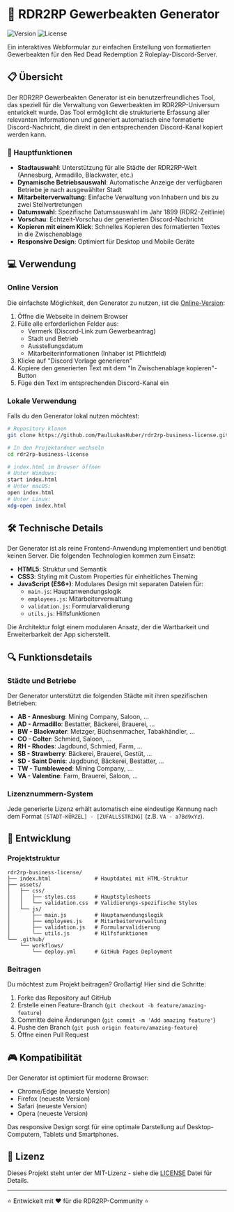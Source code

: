 # 📜 RDR2RP Gewerbeakten Generator

![Version](https://img.shields.io/badge/Version-1.2.0-gold)
![License](https://img.shields.io/badge/Lizenz-MIT-blue)

Ein interaktives Webformular zur einfachen Erstellung von formatierten Gewerbeakten für den Red Dead Redemption 2 Roleplay-Discord-Server.


## 📋 Übersicht

Der RDR2RP Gewerbeakten Generator ist ein benutzerfreundliches Tool, das speziell für die Verwaltung von Gewerbeakten im RDR2RP-Universum entwickelt wurde. Das Tool ermöglicht die strukturierte Erfassung aller relevanten Informationen und generiert automatisch eine formatierte Discord-Nachricht, die direkt in den entsprechenden Discord-Kanal kopiert werden kann.

### 🌟 Hauptfunktionen

- **Stadtauswahl**: Unterstützung für alle Städte der RDR2RP-Welt (Annesburg, Armadillo, Blackwater, etc.)
- **Dynamische Betriebsauswahl**: Automatische Anzeige der verfügbaren Betriebe je nach ausgewählter Stadt
- **Mitarbeiterverwaltung**: Einfache Verwaltung von Inhabern und bis zu zwei Stellvertretungen
- **Datumswahl**: Spezifische Datumsauswahl im Jahr 1899 (RDR2-Zeitlinie)
- **Vorschau**: Echtzeit-Vorschau der generierten Discord-Nachricht
- **Kopieren mit einem Klick**: Schnelles Kopieren des formatierten Textes in die Zwischenablage
- **Responsive Design**: Optimiert für Desktop und Mobile Geräte

## 💻 Verwendung

### Online Version

Die einfachste Möglichkeit, den Generator zu nutzen, ist die [Online-Version](https://PaulLukasHuber.github.io/rdr2rp-business-license/):

1. Öffne die Webseite in deinem Browser
2. Fülle alle erforderlichen Felder aus:
   - Vermerk (Discord-Link zum Gewerbeantrag)
   - Stadt und Betrieb
   - Ausstellungsdatum
   - Mitarbeiterinformationen (Inhaber ist Pflichtfeld)
3. Klicke auf "Discord Vorlage generieren"
4. Kopiere den generierten Text mit dem "In Zwischenablage kopieren"-Button
5. Füge den Text im entsprechenden Discord-Kanal ein

### Lokale Verwendung

Falls du den Generator lokal nutzen möchtest:

```bash
# Repository klonen
git clone https://github.com/PaulLukasHuber/rdr2rp-business-license.git

# In den Projektordner wechseln
cd rdr2rp-business-license

# index.html im Browser öffnen
# Unter Windows:
start index.html
# Unter macOS:
open index.html
# Unter Linux:
xdg-open index.html
```

## 🛠️ Technische Details

Der Generator ist als reine Frontend-Anwendung implementiert und benötigt keinen Server. Die folgenden Technologien kommen zum Einsatz:

- **HTML5**: Struktur und Semantik
- **CSS3**: Styling mit Custom Properties für einheitliches Theming
- **JavaScript (ES6+)**: Modulares Design mit separaten Dateien für:
  - `main.js`: Hauptanwendungslogik
  - `employees.js`: Mitarbeiterverwaltung
  - `validation.js`: Formularvalidierung
  - `utils.js`: Hilfsfunktionen

Die Architektur folgt einem modularen Ansatz, der die Wartbarkeit und Erweiterbarkeit der App sicherstellt.

## 🔍 Funktionsdetails

### Städte und Betriebe

Der Generator unterstützt die folgenden Städte mit ihren spezifischen Betrieben:

- **AB - Annesburg**: Mining Company, Saloon, ...
- **AD - Armadillo**: Bestatter, Bäckerei, Brauerei, ...
- **BW - Blackwater**: Metzger, Büchsenmacher, Tabakhändler, ...
- **CO - Colter**: Schmied, Saloon, ...
- **RH - Rhodes**: Jagdbund, Schmied, Farm, ...
- **SB - Strawberry**: Bäckerei, Brauerei, Gestüt, ...
- **SD - Saint Denis**: Jagdbund, Bäckerei, Bestatter, ...
- **TW - Tumbleweed**: Mining Company, ...
- **VA - Valentine**: Farm, Brauerei, Saloon, ...

### Lizenznummern-System

Jede generierte Lizenz erhält automatisch eine eindeutige Kennung nach dem Format `[STADT-KÜRZEL] - [ZUFALLSSTRING]` (z.B. `VA - a7Bd9xYz`).

## 📝 Entwicklung

### Projektstruktur

```
rdr2rp-business-license/
├── index.html              # Hauptdatei mit HTML-Struktur
├── assets/
│   ├── css/
│   │   ├── styles.css      # Hauptstylesheets
│   │   └── validation.css  # Validierungs-spezifische Styles
│   └── js/
│       ├── main.js         # Hauptanwendungslogik
│       ├── employees.js    # Mitarbeiterverwaltung
│       ├── validation.js   # Formularvalidierung
│       └── utils.js        # Hilfsfunktionen
└── .github/
    └── workflows/
        └── deploy.yml      # GitHub Pages Deployment
```

### Beitragen

Du möchtest zum Projekt beitragen? Großartig! Hier sind die Schritte:

1. Forke das Repository auf GitHub
2. Erstelle einen Feature-Branch (`git checkout -b feature/amazing-feature`)
3. Committe deine Änderungen (`git commit -m 'Add amazing feature'`)
4. Pushe den Branch (`git push origin feature/amazing-feature`)
5. Öffne einen Pull Request

## 🎮 Kompatibilität

Der Generator ist optimiert für moderne Browser:

- Chrome/Edge (neueste Version)
- Firefox (neueste Version)
- Safari (neueste Version)
- Opera (neueste Version)

Das responsive Design sorgt für eine optimale Darstellung auf Desktop-Computern, Tablets und Smartphones.

## 📄 Lizenz

Dieses Projekt steht unter der MIT-Lizenz - siehe die [LICENSE](LICENSE) Datei für Details.


---

⭐ Entwickelt mit ❤️ für die RDR2RP-Community ⭐